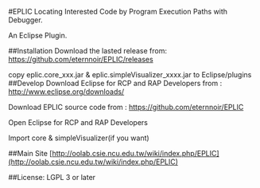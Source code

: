 #EPLIC 
Locating Interested Code by Program Execution Paths with Debugger.

An Eclipse Plugin.

##Installation
Download the lasted release from:
https://github.com/eternnoir/EPLIC/releases

copy eplic.core_xxx.jar & eplic.simpleVisualizer_xxxx.jar to Eclipse/plugins
##Develop
Download Eclipse for RCP and RAP Developers from : http://www.eclipse.org/downloads/

Download EPLIC source code from : https://github.com/eternnoir/EPLIC

Open Eclipse for RCP and RAP Developers

Import core & simpleVisualizer(if you want)

##Main Site
[http://oolab.csie.ncu.edu.tw/wiki/index.php/EPLIC](http://oolab.csie.ncu.edu.tw/wiki/index.php/EPLIC)


##License:
LGPL 3 or later
